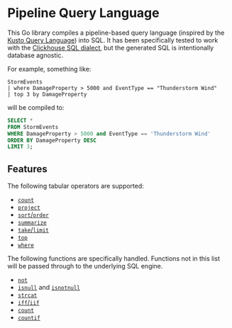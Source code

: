 # Pipeline Query Language

This Go library compiles a pipeline-based query language
(inspired by the [Kusto Query Language][])
into SQL.
It has been specifically tested to work with the [Clickhouse SQL dialect][],
but the generated SQL is intentionally database agnostic.

For example, something like:

```plain
StormEvents
| where DamageProperty > 5000 and EventType == "Thunderstorm Wind"
| top 3 by DamageProperty
```

will be compiled to:

```sql
SELECT *
FROM StormEvents
WHERE DamageProperty > 5000 and EventType == 'Thunderstorm Wind'
ORDER BY DamageProperty DESC
LIMIT 3;
```

[Kusto Query Language]: https://learn.microsoft.com/en-us/azure/data-explorer/kusto/query/
[Clickhouse SQL dialect]: https://clickhouse.com/docs/en/sql-reference

## Features

The following tabular operators are supported:

- [`count`](https://learn.microsoft.com/en-us/azure/data-explorer/kusto/query/count-operator)
- [`project`](https://learn.microsoft.com/en-us/azure/data-explorer/kusto/query/project-operator)
- [`sort`/`order`](https://learn.microsoft.com/en-us/azure/data-explorer/kusto/query/sort-operator)
- [`summarize`](https://learn.microsoft.com/en-us/azure/data-explorer/kusto/query/summarize-operator)
- [`take`/`limit`](https://learn.microsoft.com/en-us/azure/data-explorer/kusto/query/take-operator)
- [`top`](https://learn.microsoft.com/en-us/azure/data-explorer/kusto/query/top-operator)
- [`where`](https://learn.microsoft.com/en-us/azure/data-explorer/kusto/query/where-operator)

The following functions are specifically handled.
Functions not in this list will be passed through to the underlying SQL engine.

- [`not`](https://learn.microsoft.com/en-us/azure/data-explorer/kusto/query/not-function)
- [`isnull`](https://learn.microsoft.com/en-us/azure/data-explorer/kusto/query/isnull-function)
  and [`isnotnull`](https://learn.microsoft.com/en-us/azure/data-explorer/kusto/query/isnotnull-function)
- [`strcat`](https://learn.microsoft.com/en-us/azure/data-explorer/kusto/query/strcat-function)
- [`iff`/`iif`](https://learn.microsoft.com/en-us/azure/data-explorer/kusto/query/iff-function)
- [`count`](https://learn.microsoft.com/en-us/azure/data-explorer/kusto/query/count-aggregation-function)
- [`countif`](https://learn.microsoft.com/en-us/azure/data-explorer/kusto/query/countif-aggregation-function)
